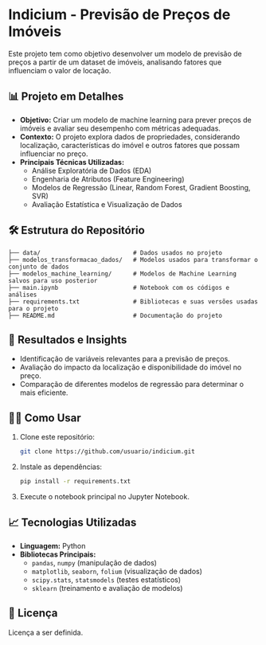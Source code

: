 # Indicium - Previsão de Preços de Imóveis

Este projeto tem como objetivo desenvolver um modelo de previsão de preços a partir de um dataset de imóveis, analisando fatores que influenciam o valor de locação.

## 📊 Projeto em Detalhes

- **Objetivo:** Criar um modelo de machine learning para prever preços de imóveis e avaliar seu desempenho com métricas adequadas.
- **Contexto:** O projeto explora dados de propriedades, considerando localização, características do imóvel e outros fatores que possam influenciar no preço.
- **Principais Técnicas Utilizadas:**  
  - Análise Exploratória de Dados (EDA)
  - Engenharia de Atributos (Feature Engineering)
  - Modelos de Regressão (Linear, Random Forest, Gradient Boosting, SVR)
  - Avaliação Estatística e Visualização de Dados
    
## 🛠️ Estrutura do Repositório

```
├── data/                          # Dados usados no projeto
├── modelos_transformacao_dados/   # Modelos usados para transformar o conjunto de dados
├── modelos_machine_learning/      # Modelos de Machine Learning salvos para uso posterior
├── main.ipynb                     # Notebook com os códigos e análises
├── requirements.txt               # Bibliotecas e suas versões usadas para o projeto
├── README.md                      # Documentação do projeto
```

## 🚀 Resultados e Insights

- Identificação de variáveis relevantes para a previsão de preços.
- Avaliação do impacto da localização e disponibilidade do imóvel no preço.
- Comparação de diferentes modelos de regressão para determinar o mais eficiente.


## 🤷‍♂️ Como Usar

1. Clone este repositório:  
   ```bash
   git clone https://github.com/usuario/indicium.git
   ```
2. Instale as dependências:  
   ```bash
   pip install -r requirements.txt
   ```
3. Execute o notebook principal no Jupyter Notebook.

## 📈 Tecnologias Utilizadas

- **Linguagem:** Python  
- **Bibliotecas Principais:**  
  - `pandas`, `numpy` (manipulação de dados)  
  - `matplotlib`, `seaborn`, `folium` (visualização de dados)  
  - `scipy.stats`, `statsmodels` (testes estatísticos)  
  - `sklearn` (treinamento e avaliação de modelos)  


## 📄 Licença

Licença a ser definida.
